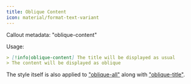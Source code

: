 ```yaml
---
title: Oblique Content
icon: material/format-text-variant
---
```


Callout metadata: "oblique-content"

Usage:

```md
> [!info|oblique-content] The title will be displayed as usual
> The content will be displayed as oblique
```

The style itself is also applied to ["oblique-all"](../combined-styling/page-19.md)
along with ["oblique-title"](../title-styling/page-19.md).

